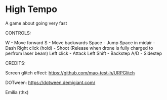# High Tempo
 A game about going very fast

CONTROLS:

W - Move forward
S - Move backwards
Space - Jump
Space in midair - Dash
Right click (hold) - Shoot (Release when drone is fully charged to perfrom laser beam)
Left click - Attack
Left Shift - Backstep
A/D - Sidestep




CREDITS:

Screen glitch effect:
https://github.com/mao-test-h/URPGlitch

DOTween:
https://dotween.demigiant.com/


Emilia (thx)
